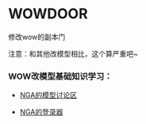 WOWDOOR
=======

修改wow的副本门

注意：和其他改模型相比，这个算严重吧~

### WOW改模型基础知识学习：
- [NGA的模型讨论区](http://bbs.ngacn.cc/thread.php?fid=384 "NGA的模型讨论区")

- [NGA的登录器](am2002.cwowmod.com "登录器")


